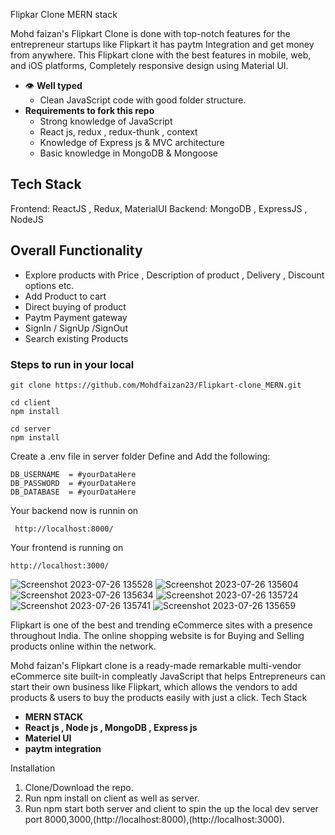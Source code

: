 Flipkar Clone MERN stack 

Mohd faizan's Flipkart Clone is done with top-notch features for the entrepreneur startups like Flipkart it has paytm Integration and get money from anywhere. This Flipkart clone with the best features in mobile, web, and iOS platforms, Completely responsive design using Material UI.
- 👁 **Well typed**
  - Clean JavaScript code with good folder structure. 
- **Requirements to fork this repo**
   - Strong knowledge of JavaScript
   - React js, redux , redux-thunk , context
   - Knowledge of Express js & MVC architecture
   - Basic knowledge in MongoDB & Mongoose
## Tech Stack

Frontend: ReactJS , Redux, MaterialUI
Backend: MongoDB , ExpressJS , NodeJS

## Overall Functionality 
- Explore products with Price , Description of product , Delivery , Discount options etc.
- Add Product to cart
- Direct buying of product
- Paytm Payment gateway
- SignIn / SignUp /SignOut
- Search existing Products


### Steps to run in your local
```cli
git clone https://github.com/Mohdfaizan23/Flipkart-clone_MERN.git
```
```
cd client
npm install
```
```
cd server 
npm install
```
 
Create a .env file in server folder 
Define and Add the following:
```
DB_USERNAME  = #yourDataHere
DB_PASSWORD  = #yourDataHere
DB_DATABASE  = #yourDataHere
```
Your backend now is runnin on 
```
 http://localhost:8000/
```
Your frontend is running on
```
http://localhost:3000/
```
![Screenshot 2023-07-26 135528](https://github.com/Mohdfaizan23/Flipkart-clone/assets/134620532/d2d33e17-08a2-47c3-8b2b-2db78a6fc01f)
![Screenshot 2023-07-26 135604](https://github.com/Mohdfaizan23/Flipkart-clone/assets/134620532/363e77a6-0ade-4c78-916e-11628ae4189f)
![Screenshot 2023-07-26 135634](https://github.com/Mohdfaizan23/Flipkart-clone/assets/134620532/75996104-6d95-4223-b701-24e5c96b2f12)
![Screenshot 2023-07-26 135724](https://github.com/Mohdfaizan23/Flipkart-clone/assets/134620532/a3cbb2cf-c45f-4000-b9ac-4cc957f80cbf)
![Screenshot 2023-07-26 135741](https://github.com/Mohdfaizan23/Flipkart-clone/assets/134620532/4c0e2f08-388d-4334-93a1-b58a49574e28)
![Screenshot 2023-07-26 135659](https://github.com/Mohdfaizan23/Flipkart-clone/assets/134620532/b32eb000-e8c9-47e0-900f-bebd8aece429)

Flipkart is one of the best and trending eCommerce sites with a presence throughout India. The online shopping website is for Buying and Selling products online within the network.


Mohd faizan's Flipkart clone is a ready-made remarkable multi-vendor eCommerce site built-in compleatly JavaScript that helps Entrepreneurs can start their own business like Flipkart, which allows the vendors to add products & users to buy the products easily with just a click.
 Tech Stack

  - **MERN STACK** 
  - **React js , Node js , MongoDB , Express js** 
  - **Materiel UI**
  - **paytm integration**  
  
 Installation

  1. Clone/Download the repo.
  2. Run npm install on client as well as server.
  3. Run npm start both server and  client  to spin the up the local dev server port 8000,3000,(http://localhost:8000),(http://localhost:3000).

